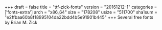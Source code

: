 +++
draft = false
title = "ttf-zick-fonts"
version = "20161212-1"
categories = ['fonts-extra']
arch = "x86_64"
size = "178208"
usize = "511700"
sha1sum = "e2ffbaa60b8f18995104da22bdd4b5e91901b445"
+++
Several free fonts by Brian M. Zick